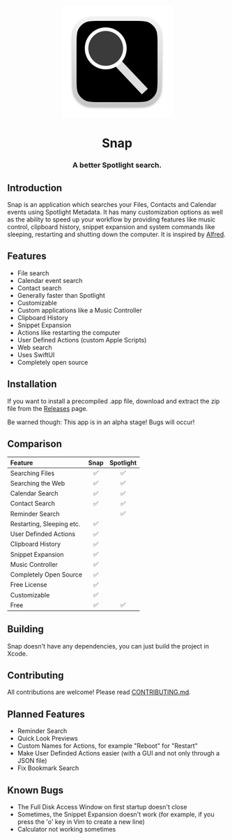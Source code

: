 <p align="center">
	<img width="256" height="256" src="https://github.com/techrisdev/Snap/raw/main/Snap/Assets/Assets.xcassets/AppIcon.appiconset/Icon-512.png">
</p>

<h1 align="center">Snap</h1>
<h3 align="center">A better Spotlight search.</h4>

## Introduction

Snap is an application which searches your Files, Contacts and Calendar events using Spotlight Metadata. It has many customization options as well as the ability to speed up your workflow by providing features like music control, clipboard history, snippet expansion and system commands like sleeping, restarting and shutting down the computer. It is inspired by [Alfred](https://alfredapp.com).

## Features

* File search
* Calendar event search
* Contact search
* Generally faster than Spotlight
* Customizable
* Custom applications like a Music Controller
* Clipboard History
* Snippet Expansion
* Actions like restarting the computer
* User Defined Actions (custom Apple Scripts)
* Web search<!-- Not Working? * Quick Look previews -->
* Uses SwiftUI
* Completely open source

## Installation
If you want to install a precompiled .app file, download and extract the zip file from the [Releases](https://github.com/techrisdev/Snap/releases) page.

Be warned though: This app is in an alpha stage! Bugs will occur!

## Comparison
|Feature|Snap|Spotlight|
|:---|:---:|:---:|
|Searching Files|✅|✅|
|Searching the Web|✅|✅|
|Calendar Search|✅|✅|
|Contact Search|✅|✅|
|Reminder Search||✅|
|Restarting, Sleeping etc.|✅| |
|User Definded Actions|✅| |
|Clipboard History|✅| |
|Snippet Expansion|✅| |
|Music Controller|✅| |
|Completely Open Source|✅| |
|Free License|✅| |
|Customizable|✅| |
|Free|✅|✅|

## Building

Snap doesn't have any dependencies, you can just build the project in Xcode.

## Contributing
All contributions are welcome!
Please read [CONTRIBUTING.md](./CONTRIBUTING.md).

## Planned Features

* Reminder Search
* Quick Look Previews
* Custom Names for Actions, for example "Reboot" for "Restart"
* Make User Definded Actions easier (with a GUI and not only through a JSON file)
* Fix Bookmark Search

## Known Bugs

* The Full Disk Access Window on first startup doesn't close
* Sometimes, the Snippet Expansion doesn't work (for example, if you press the 'o' key in Vim to create a new line)
* Calculator not working sometimes
